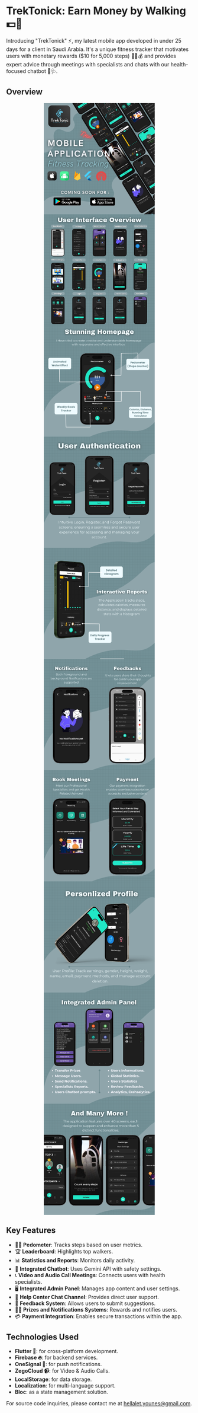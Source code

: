 # TrekTonick: Earn Money by Walking 💵🚶

Introducing "TrekTonick" ⚡️, my latest mobile app developed in under 25 days for a client in Saudi Arabia. It's a unique fitness tracker that motivates users with monetary rewards ($10 for 5,000 steps) 🏃‍♂️💰 and provides expert advice through meetings with specialists and chats with our health-focused chatbot 🤖🩺.

## Overview

<div style="display: flex; flex-wrap: wrap; justify-content: space-around;">
  <img src="screenshots/1.png" alt="Poster 1" width="300"/>
  <img src="screenshots/2.png" alt="Poster 2" width="300"/>
  <img src="screenshots/3.png" alt="Poster 3" width="300"/>
  <img src="screenshots/4.png" alt="Poster 4" width="300"/>
  <img src="screenshots/5.png" alt="Poster 5" width="300"/>
  <img src="screenshots/6.png" alt="Poster 6" width="300"/>
  <img src="screenshots/7.png" alt="Poster 7" width="300"/>
  <img src="screenshots/8.png" alt="Poster 8" width="300"/>
  <img src="screenshots/9.png" alt="Poster 9" width="300"/>
  <img src="screenshots/10.png" alt="Poster 10" width="300"/>
</div>

## Key Features
- 🏃‍♂️ **Pedometer**: Tracks steps based on user metrics.
- 🏆 **Leaderboard**: Highlights top walkers.
- 📊 **Statistics and Reports**: Monitors daily activity.
- 🤖 **Integrated Chatbot**: Uses Gemini API with safety settings.
- 📞 **Video and Audio Call Meetings**: Connects users with health specialists.
- 🖥️ **Integrated Admin Panel**: Manages app content and user settings.
- 💬 **Help Center Chat Channel**: Provides direct user support.
- 📝 **Feedback System**: Allows users to submit suggestions.
- 🎁🔔 **Prizes and Notifications Systems**: Rewards and notifies users.
- 💳 **Payment Integration**: Enables secure transactions within the app.

## Technologies Used
- **Flutter 📱**: for cross-platform development.
- **Firebase 🔥**: for backend services.
- **OneSignal 🔔**: for push notifications.
- **ZegoCloud 📹**: for Video & Audio Calls.
- **LocalStorage**: for data storage.
- **Localization**: for multi-language support.
- **Bloc**: as a state management solution.

For source code inquiries, please contact me at [hellalet.younes@gmail.com](mailto:hellalet.younes@gmail.com).
